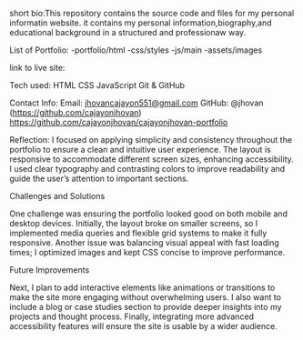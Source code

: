 short bio:This repository contains the source code and files for my personal informatin website.
it contains my personal information,biography,and educational background in a structured and professionaw way.

List of Portfolio:
-portfolio/html
-css/styles
-js/main
-assets/images

link to live site:

Tech used:
HTML
CSS
JavaScript
Git & GitHub

Contact Info:
Email: jhovancajayon551@gmail.com
GitHub: @jhovan (https://github.com/cajayonjhovan) https://github.com/cajayonjhovan/cajayonjhovan-portfolio 

Reflection:
I focused on applying simplicity and consistency throughout the portfolio to ensure a clean and intuitive user experience. The layout is responsive to accommodate different screen sizes, enhancing accessibility. I used clear typography and contrasting colors to improve readability and guide the user’s attention to important sections.

Challenges and Solutions

One challenge was ensuring the portfolio looked good on both mobile and desktop devices. Initially, the layout broke on smaller screens, so I implemented media queries and flexible grid systems to make it fully responsive. Another issue was balancing visual appeal with fast loading times; I optimized images and kept CSS concise to improve performance.

Future Improvements

Next, I plan to add interactive elements like animations or transitions to make the site more engaging without overwhelming users. I also want to include a blog or case studies section to provide deeper insights into my projects and thought process. Finally, integrating more advanced accessibility features will ensure the site is usable by a wider audience.
